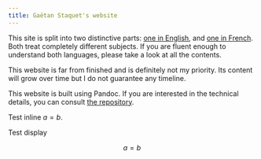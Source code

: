 ```yaml
---
title: Gaëtan Staquet's website
---
```


This site is split into two distinctive parts: [one in English](nonacademic/en/index.md), and [one in French](nonacademic/fr/index.md).
Both treat completely different subjects.
If you are fluent enough to understand both languages, please take a look at all the contents.

This website is far from finished and is definitely not my priority.
Its content will grow over time but I do not guarantee any timeline.

This website is built using Pandoc.
If you are interested in the technical details, you can consult [the repository](https://github.com/DocSkellington/docskellington.github.io).

Test inline $`a = b`$.

Test display
```math
a = b
```